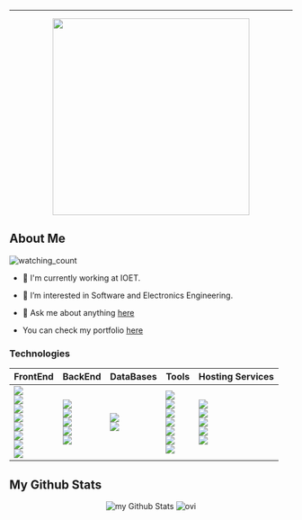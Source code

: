 <hr>


<p  align="center">
<img src="https://user-images.githubusercontent.com/98363075/165829906-b9fd86ff-7ac3-44d2-8d4c-8778f5b7d375.gif" height=350px>
</p>


<h2>About Me</h2>
<img src="https://komarev.com/ghpvc/?username=Santiago220991&color=brightgreen" alt="watching_count" />

- 💼 I'm currently working at IOET.

- 👀 I’m interested in Software and Electronics Engineering.

- 💬 Ask me about anything [here](https://github.com/Santiago220991/Santiago220991/issues) 

- You can check my portfolio [here](https://santiago220991.github.io/Portfolio/) 

### Technologies

|FrontEnd|BackEnd|DataBases|Tools|Hosting Services
|----------------------|----------------------|----------------------|----------------------|----------------------|
|<img src="https://img.shields.io/badge/JavaScript-F7DF1E?style=for-the-badge&logo=javascript&logoColor=black" /> <br /> <img src="https://img.shields.io/badge/typescript-%23007ACC.svg?style=for-the-badge&logo=typescript&logoColor=white" /> <br /> <img src="https://img.shields.io/badge/React-20232A?style=for-the-badge&logo=react&logoColor=61DAFB" /> <br /> <img src="https://img.shields.io/badge/Redux-593D88?style=for-the-badge&logo=redux&logoColor=white" /> <br /> <img src="https://img.shields.io/badge/MUI-%230081CB.svg?style=for-the-badge&logo=mui&logoColor=white"/> <br /> <img src="https://img.shields.io/badge/tailwindcss-%2338B2AC.svg?style=for-the-badge&logo=tailwind-css&logoColor=white"/> <br /> <img src="https://img.shields.io/badge/-jest-%23C21325?style=for-the-badge&logo=jest&logoColor=white" /> <br /> <img src="https://img.shields.io/badge/Testing%20Library-E33332.svg?style=for-the-badge&logo=Testing-Library&logoColor=white" />|  <img src="https://img.shields.io/badge/Ruby_on_Rails-CC0000?style=for-the-badge&logo=ruby-on-rails&logoColor=white" />  <br /> <img src="https://img.shields.io/badge/Ruby-CC342D?style=for-the-badge&logo=ruby&logoColor=white" /> <br /> <img src="https://img.shields.io/badge/python-3670A0?style=for-the-badge&logo=python&logoColor=white"/> <br /> <img src="https://img.shields.io/badge/FastAPI-005571?style=for-the-badge&logo=fastapi" /> <br /> <img src="https://img.shields.io/badge/Pytest-0A9EDC.svg?style=for-the-badge&logo=Pytest&logoColor=white" /> |                                                        <img src="https://img.shields.io/badge/Amazon%20DynamoDB-4053D6?style=for-the-badge&logo=Amazon%20DynamoDB&logoColor=white" /> <br /> <img src="https://img.shields.io/badge/PostgreSQL-316192?style=for-the-badge&logo=postgresql&logoColor=white" /> <br /> | <img src="https://img.shields.io/badge/figma-%23F24E1E.svg?style=for-the-badge&logo=figma&logoColor=white" /> <br /> <img src="https://img.shields.io/badge/jira-%230A0FFF.svg?style=for-the-badge&logo=jira&logoColor=white" />     <br /> <img src="https://img.shields.io/badge/git-%23F05033.svg?style=for-the-badge&logo=git&logoColor=white" /> <br /> <img src="https://img.shields.io/badge/docker-%230db7ed.svg?style=for-the-badge&logo=docker&logoColor=white" /> <br /> <img src="https://img.shields.io/badge/Visual%20Studio%20Code-0078d7.svg?style=for-the-badge&logo=visual-studio-code&logoColor=white" /> <br /> <img src="https://img.shields.io/badge/github%20actions-%232671E5.svg?style=for-the-badge&logo=githubactions&logoColor=white" />  <br />  <img src="https://img.shields.io/badge/terraform-%235835CC.svg?style=for-the-badge&logo=terraform&logoColor=white" /> |  <img src="https://img.shields.io/badge/heroku-%23430098.svg?style=for-the-badge&logo=heroku&logoColor=white" />  <br />  <img src="https://img.shields.io/badge/netlify-%23000000.svg?style=for-the-badge&logo=netlify&logoColor=#00C7B7" />  <br /> <img src="https://img.shields.io/badge/github%20pages-121013?style=for-the-badge&logo=github&logoColor=white" /> <br />  <img src="https://img.shields.io/badge/AWS-%23FF9900.svg?style=for-the-badge&logo=amazon-aws&logoColor=white" />  <br /> <img src="https://img.shields.io/badge/Railway-131415?style=for-the-badge&logo=railway&logoColor=white" /> <br />

<h2>My Github Stats</h2>

<p align="center">
<img src="https://github-readme-stats.vercel.app/api?username=Santiago220991&include_all_commits=true&count_private=true&show_icons=true&line_height=20&title_color=2f97c1&icon_color=f5b700&text_color=0cf574&bg_color=040f0f" alt="my Github Stats"/>
<img src="https://github-readme-stats.vercel.app/api/top-langs?username=Santiago220991&show_icons=true&locale=en&layout=compact&theme=blue-green" alt="ovi" />
</p>



<!--
**Santiago220991/Santiago220991** is a ✨ _special_ ✨ repository because its `README.md` (this file) appears on your GitHub profile.

Here are some ideas to get you started:

- 🔭 I’m currently working on ...
- 🌱 I’m currently learning ...
- 👯 I’m looking to collaborate on ...
- 🤔 I’m looking for help with ...
- 💬 Ask me about ...
- 📫 How to reach me: ...
- 😄 Pronouns: ...
- ⚡ Fun fact: ...
-->
